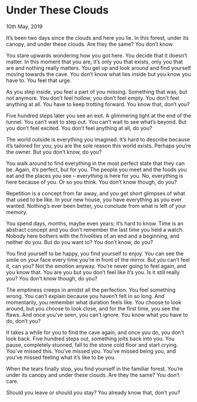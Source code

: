 # Under These Clouds

<div class = "date">10th May, 2019</div>

It’s been two days since the clouds and here you lie. In this forest, under its canopy, and under these clouds. Are they the same? You don’t know.

You stare upwards wondering how you got here. You decide that it doesn’t matter. In this moment that you are, it’s only you that exists, only you that are and nothing really matters. You get up and look around and find yourself moving towards the cave. You don’t know what lies inside but you know you have to. You feel that urge.

As you step inside, you feel a part of you missing. Something that was, but not anymore. You don’t feel hollow; you don’t feel empty. You don’t feel anything at all. You have to keep trotting forward. You know that, don’t you?

Five hundred steps later you see an exit. A glimmering light at the end of the tunnel. You can’t wait to step out. You can’t wait to see what’s beyond. But you don’t feel excited. You don’t feel anything at all, do you?

The world outside is everything you imagined. It’s hard to describe because it’s tailored for you; you are the sole reason this world exists. Perhaps you’re the owner. But you don’t know, do you?

You walk around to find everything in the most perfect state that they can be. Again, it’s perfect, but for you. The people you meet and the foods you eat and the places you see – everything is here for you. No, everything is here because of you. Or so you think. You don’t know though, do you?

Repetition is a concept from far away, and you get short glimpses of what that used to be like. In your new house, you have everything as you ever wanted. Nothing’s ever been better, you conclude from what is left of your memory.

You spend days, months, maybe even years; it’s hard to know. Time is an abstract concept and you don’t remember the last time you held a watch. Nobody here bothers with the frivolities of an end and a beginning, and neither do you. But do you want to? You don’t know, do you?

You find yourself to be happy, you find yourself to enjoy. You can see the smile on your face every time you’re in front of the mirror. But you can’t feel it, can you? Not the emotion anyway. You’re never going to feel again, and you know that. You are you but you don’t feel like it’s you. Is it still really you? You don’t know though, do you?

The emptiness creeps in amidst all the perfection. You feel something wrong. You can’t explain because you haven’t felt in so long. And momentarily, you remember what duration feels like. You choose to look around, but you choose to look close, and for the first time, you see the flaws. And once you’ve seen, you can’t ignore. You know what you have to do, don’t you?

It takes a while for you to find the cave again, and once you do, you don’t look back. Five hundred steps out, something jolts back into you. You pause, completely stunned, fall to the stone cold floor and start crying. You’ve missed this. You’ve missed you. You’ve missed being you, and you’ve missed feeling what it’s like to be you.

When the tears finally stop, you find yourself in the familiar forest. You’re under its canopy and under these clouds. Are they the same? You don’t care.

Should you leave or should you stay? You already know that, don’t you?